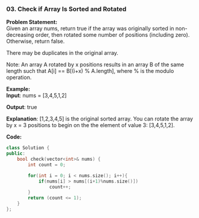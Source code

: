 ### 03. Check if Array Is Sorted and Rotated

**Problem Statement:** <br/>
Given an array nums, return true if the array was originally sorted in non-decreasing order, then rotated some number of positions (including zero). Otherwise, return false.

There may be duplicates in the original array.

Note: An array A rotated by x positions results in an array B of the same length such that A[i] == B[(i+x) % A.length], where % is the modulo operation.

**Example:** <br/>
**Input**: nums = [3,4,5,1,2]

**Output**: true

**Explanation**: [1,2,3,4,5] is the original sorted array.
You can rotate the array by x = 3 positions to begin on the the element of value 3: [3,4,5,1,2].


**Code:** <br/>
```cpp
class Solution {
public:
    bool check(vector<int>& nums) {
        int count = 0;

        for(int i = 0; i < nums.size(); i++){
            if(nums[i] > nums[(i+1)%nums.size()])
                count++;
        }
        return (count <= 1);
    }
};
```
